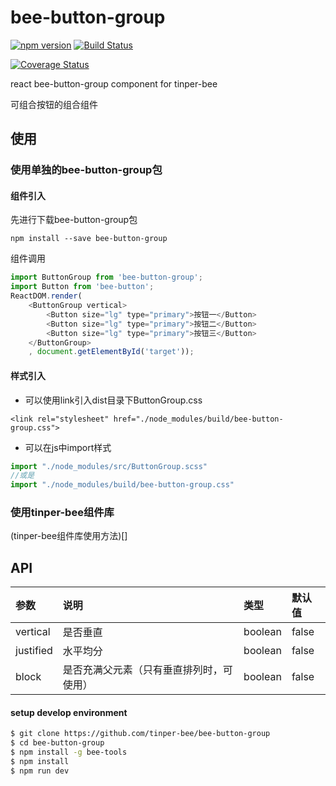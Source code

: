 # bee-button-group

[![npm version](https://img.shields.io/npm/v/bee-button-group.svg)](https://www.npmjs.com/package/bee-button-group)
[![Build Status](https://img.shields.io/travis/tinper-bee/bee-button-group/master.svg)](https://travis-ci.org/tinper-bee/bee-button-group)

[![Coverage Status](https://coveralls.io/repos/github/tinper-bee/bee-button-group/badge.svg?branch=master)](https://coveralls.io/github/tinper-bee/bee-button-group?branch=master)



react bee-button-group component for tinper-bee

可组合按钮的组合组件



## 使用

### 使用单独的bee-button-group包
#### 组件引入
先进行下载bee-button-group包
```
npm install --save bee-button-group
```
组件调用
```js
import ButtonGroup from 'bee-button-group';
import Button from 'bee-button';
ReactDOM.render(
    <ButtonGroup vertical>
        <Button size="lg" type="primary">按钮一</Button>
        <Button size="lg" type="primary">按钮二</Button>
        <Button size="lg" type="primary">按钮三</Button>
    </ButtonGroup>
    , document.getElementById('target'));
```
#### 样式引入
- 可以使用link引入dist目录下ButtonGroup.css
```
<link rel="stylesheet" href="./node_modules/build/bee-button-group.css">
```
- 可以在js中import样式
```js
import "./node_modules/src/ButtonGroup.scss"
//或是
import "./node_modules/build/bee-button-group.css"
```

### 使用tinper-bee组件库
(tinper-bee组件库使用方法)[]



## API

|参数|说明|类型|默认值|
|:---|:-----|:----|:------|
|vertical|是否垂直|boolean|false|
|justified|水平均分|boolean|false|
|block|是否充满父元素（只有垂直排列时，可使用）|boolean|false|

#### setup develop environment

```sh
$ git clone https://github.com/tinper-bee/bee-button-group
$ cd bee-button-group
$ npm install -g bee-tools
$ npm install
$ npm run dev
```
